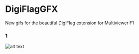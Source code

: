 # DigiFlagGFX
New gifs for the beautiful DigiFlag extension for Multiviewer F1

### 1

![alt text]([http://url/to/img.png](https://github.com/mkcologne/DigiFlagGFX/blob/main/gif/voidAlt.gif)https://github.com/mkcologne/DigiFlagGFX/blob/main/gif/voidAlt.gif)

